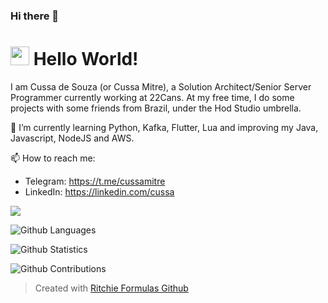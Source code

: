 ### Hi there 👋

<!--
**Cussa/cussa** is a ✨ _special_ ✨ repository because its `README.md` (this file) appears on your GitHub profile.

Here are some ideas to get you started:

- 🔭 I’m currently working on ...
- 🌱 I’m currently learning ...
- 👯 I’m looking to collaborate on ...
- 🤔 I’m looking for help with ...
- 💬 Ask me about ...
- 📫 How to reach me: ...
- 😄 Pronouns: ...
- ⚡ Fun fact: ...
-->


<h1><img src="https://emojis.slackmojis.com/emojis/images/1531849430/4246/blob-sunglasses.gif?1531849430" width="30"/> Hello World! </h1>


I am Cussa de Souza (or Cussa Mitre), a Solution Architect/Senior Server Programmer currently working at 22Cans.
At my free time, I do some projects with some friends from Brazil, under the Hod Studio umbrella.

🌱 I’m currently learning Python, Kafka, Flutter, Lua and improving my Java, Javascript, NodeJS and AWS.

📫 How to reach me:
- Telegram: https://t.me/cussamitre
- LinkedIn: https://linkedin.com/cussa

![](http://estruyf-github.azurewebsites.net/api/VisitorHit?user=cussa&repo=cussa&countColorcountColor)

![Github Languages](https://github-readme-stats.vercel.app/api/top-langs/?username=cussa&layout=compact&count_private=true)

![Github Statistics](https://github-readme-stats.vercel.app/api/?username=cussa&count_private=true&show_icons=true)

![Github Contributions](https://github-readme-streak-stats.herokuapp.com/?user=cussa&hide_border=true)

  > Created with [Ritchie Formulas Github](https://github.com/GuillaumeFalourd/formulas-github)
